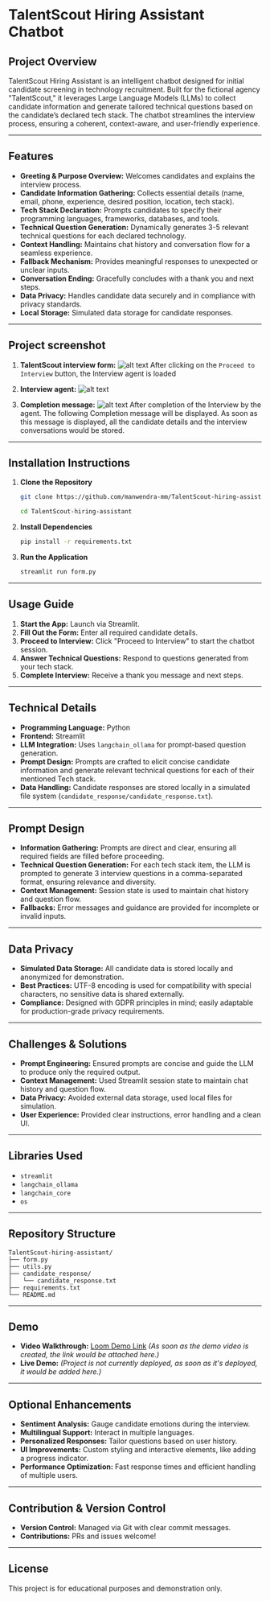 # TalentScout Hiring Assistant Chatbot

## Project Overview

TalentScout Hiring Assistant is an intelligent chatbot designed for initial candidate screening in technology recruitment. Built for the fictional agency "TalentScout," it leverages Large Language Models (LLMs) to collect candidate information and generate tailored technical questions based on the candidate’s declared tech stack. The chatbot streamlines the interview process, ensuring a coherent, context-aware, and user-friendly experience.

---

## Features

- **Greeting & Purpose Overview:** Welcomes candidates and explains the interview process.
- **Candidate Information Gathering:** Collects essential details (name, email, phone, experience, desired position, location, tech stack).
- **Tech Stack Declaration:** Prompts candidates to specify their programming languages, frameworks, databases, and tools.
- **Technical Question Generation:** Dynamically generates 3-5 relevant technical questions for each declared technology.
- **Context Handling:** Maintains chat history and conversation flow for a seamless experience.
- **Fallback Mechanism:** Provides meaningful responses to unexpected or unclear inputs.
- **Conversation Ending:** Gracefully concludes with a thank you and next steps.
- **Data Privacy:** Handles candidate data securely and in compliance with privacy standards.
- **Local Storage:** Simulated data storage for candidate responses.

---
## Project screenshot

1. **TalentScout interview form:**
![alt text](screen_shots/Form_page_2.png)
After clicking on the `Proceed to Interview` button, the Interview agent is loaded

2. **Interview agent:**
![alt text](screen_shots/Interview_page.png)

3. **Completion message:**
![alt text](screen_shots/Thankyou_message.png)
After completion of the Interview by the agent. The following Completion message will be displayed. As soon as this message is displayed, all the candidate details and the interview conversations would be stored.
---
## Installation Instructions

1. **Clone the Repository**
   ```bash
   git clone https://github.com/manwendra-mm/TalentScout-hiring-assistant.git

   cd TalentScout-hiring-assistant
   ```

2. **Install Dependencies**
   ```bash
   pip install -r requirements.txt
   ```

3. **Run the Application**
   ```bash
   streamlit run form.py
   ```

---

## Usage Guide

1. **Start the App:** Launch via Streamlit.
2. **Fill Out the Form:** Enter all required candidate details.
3. **Proceed to Interview:** Click "Proceed to Interview" to start the chatbot session.
4. **Answer Technical Questions:** Respond to questions generated from your tech stack.
5. **Complete Interview:** Receive a thank you message and next steps.

---

## Technical Details

- **Programming Language:** Python
- **Frontend:** Streamlit
- **LLM Integration:** Uses `langchain_ollama` for prompt-based question generation.
- **Prompt Design:** Prompts are crafted to elicit concise candidate information and generate relevant technical questions for each of their mentioned Tech stack.
- **Data Handling:** Candidate responses are stored locally in a simulated file system (`candidate_response/candidate_response.txt`).

---

## Prompt Design

- **Information Gathering:** Prompts are direct and clear, ensuring all required fields are filled before proceeding.
- **Technical Question Generation:** For each tech stack item, the LLM is prompted to generate 3 interview questions in a comma-separated format, ensuring relevance and diversity.
- **Context Management:** Session state is used to maintain chat history and question flow.
- **Fallbacks:** Error messages and guidance are provided for incomplete or invalid inputs.

---

## Data Privacy

- **Simulated Data Storage:** All candidate data is stored locally and anonymized for demonstration.
- **Best Practices:** UTF-8 encoding is used for compatibility with special characters, no sensitive data is shared externally.
- **Compliance:** Designed with GDPR principles in mind; easily adaptable for production-grade privacy requirements.

---

## Challenges & Solutions

- **Prompt Engineering:** Ensured prompts are concise and guide the LLM to produce only the required output.
- **Context Management:** Used Streamlit session state to maintain chat history and question flow.
- **Data Privacy:** Avoided external data storage, used local files for simulation.
- **User Experience:** Provided clear instructions, error handling and a clean UI.

---

## Libraries Used

- `streamlit`
- `langchain_ollama`
- `langchain_core`
- `os`

---

## Repository Structure

```
TalentScout-hiring-assistant/
├── form.py
├── utils.py
├── candidate_response/
│   └── candidate_response.txt
├── requirements.txt
└── README.md
```

---

## Demo

- **Video Walkthrough:** [Loom Demo Link](#) *(As soon as the demo video is created, the link would be attached here.)*
- **Live Demo:** *(Project is not currently deployed, as soon as it's deployed, it would be added here.)*

---

## Optional Enhancements

- **Sentiment Analysis:** Gauge candidate emotions during the interview.
- **Multilingual Support:** Interact in multiple languages.
- **Personalized Responses:** Tailor questions based on user history.
- **UI Improvements:** Custom styling and interactive elements, like adding a progress indicator.
- **Performance Optimization:** Fast response times and efficient handling of multiple users.

---

## Contribution & Version Control

- **Version Control:** Managed via Git with clear commit messages.
- **Contributions:** PRs and issues welcome!

---

## License

This project is for educational purposes and demonstration only.

<!--
---
## Contact

For questions or support, please contact [your.email@example.com](mailto:your.email@example.com).

-->
